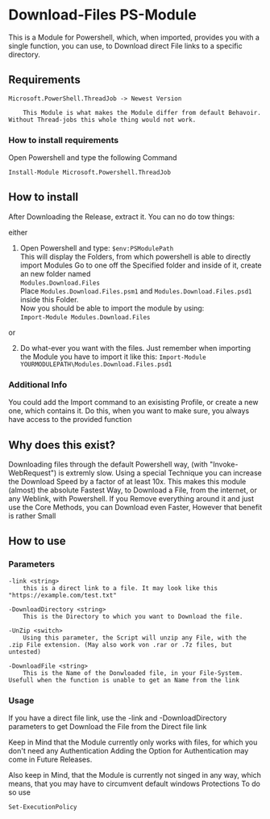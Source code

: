 # Download-Files PS-Module

This is a Module for Powershell, which, when imported, provides you with a single function, you can use, to Download direct File links to a specific directory.

## Requirements

    Microsoft.PowerShell.ThreadJob -> Newest Version
        
        This Module is what makes the Module differ from default Behavoir. Without Thread-jobs this whole thing would not work.

### How to install requirements

Open Powershell and type the following Command

    Install-Module Microsoft.Powershell.ThreadJob


## How to install

After Downloading the Release, extract it.
You can no do tow things:

either
1. Open Powershell and type: `$env:PSModulePath`\
This will display the Folders, from which powershell is able to directly import Modules
Go to one off the Specified folder and inside of it, create an new folder named\
`Modules.Download.Files`\
Place `Modules.Download.Files.psm1` and `Modules.Download.Files.psd1` inside this Folder.\
Now you should be able to import the module by using:\
`Import-Module Modules.Download.Files`

or

2. Do what-ever you want with the files.
   Just remember when importing the Module you have to import it like this:
   `Import-Module YOURMODULEPATH\Modules.Download.Files.psd1`


### Additional Info

You could add the Import command to an exisisting Profile, or create a new one, which
contains it.
Do this, when you want to make sure, you always have access to the provided function

## Why does this exist?

Downloading files through the default Powershell way, (with "Invoke-WebRequest") is extremly slow. Using a special Technique you can increase the Download Speed by a factor of at least 10x.
This makes this module (almost) the absolute Fastest Way, to Download a File, from the internet, or any Weblink, with Powershell.
If you Remove everything around it and just use the Core Methods, you can Download even Faster, However that benefit is rather Small

## How to use

### Parameters

    -link <string> 
        this is a direct link to a file. It may look like this "https://example.com/test.txt"

    -DownloadDirectory <string>
        This is the Directory to which you want to Download the file.

    -UnZip <switch>
        Using this parameter, the Script will unzip any File, with the .zip File extension. (May also work von .rar or .7z files, but untested)

    -DownloadFile <string> 
        This is the Name of the Donwloaded file, in your File-System. Usefull when the function is unable to get an Name from the link

### Usage

If you have a direct file link, use the -link and -DownloadDirectory parameters to get Download the File from the Direct file link

Keep in Mind that the Module currently only works with files, for which you don't need any Authentication
Adding the Option for Authentication may come in Future Releases.

Also keep in Mind, that the Module is currently not singed in any way, which means, that you may have to circumvent default windows Protections
To do so use

    Set-ExecutionPolicy
